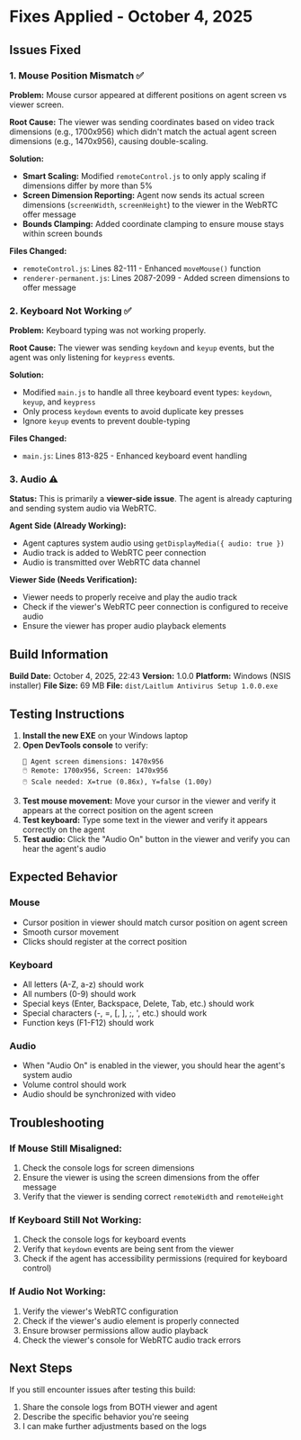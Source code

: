 # Fixes Applied - October 4, 2025

## Issues Fixed

### 1. Mouse Position Mismatch ✅
**Problem:** Mouse cursor appeared at different positions on agent screen vs viewer screen.

**Root Cause:** The viewer was sending coordinates based on video track dimensions (e.g., 1700x956) which didn't match the actual agent screen dimensions (e.g., 1470x956), causing double-scaling.

**Solution:**
- **Smart Scaling:** Modified `remoteControl.js` to only apply scaling if dimensions differ by more than 5%
- **Screen Dimension Reporting:** Agent now sends its actual screen dimensions (`screenWidth`, `screenHeight`) to the viewer in the WebRTC offer message
- **Bounds Clamping:** Added coordinate clamping to ensure mouse stays within screen bounds

**Files Changed:**
- `remoteControl.js`: Lines 82-111 - Enhanced `moveMouse()` function
- `renderer-permanent.js`: Lines 2087-2099 - Added screen dimensions to offer message

### 2. Keyboard Not Working ✅
**Problem:** Keyboard typing was not working properly.

**Root Cause:** The viewer was sending `keydown` and `keyup` events, but the agent was only listening for `keypress` events.

**Solution:**
- Modified `main.js` to handle all three keyboard event types: `keydown`, `keyup`, and `keypress`
- Only process `keydown` events to avoid duplicate key presses
- Ignore `keyup` events to prevent double-typing

**Files Changed:**
- `main.js`: Lines 813-825 - Enhanced keyboard event handling

### 3. Audio ⚠️
**Status:** This is primarily a **viewer-side issue**. The agent is already capturing and sending system audio via WebRTC.

**Agent Side (Already Working):**
- Agent captures system audio using `getDisplayMedia({ audio: true })`
- Audio track is added to WebRTC peer connection
- Audio is transmitted over WebRTC data channel

**Viewer Side (Needs Verification):**
- Viewer needs to properly receive and play the audio track
- Check if the viewer's WebRTC peer connection is configured to receive audio
- Ensure the viewer has proper audio playback elements

## Build Information

**Build Date:** October 4, 2025, 22:43
**Version:** 1.0.0
**Platform:** Windows (NSIS installer)
**File Size:** 69 MB
**File:** `dist/Laitlum Antivirus Setup 1.0.0.exe`

## Testing Instructions

1. **Install the new EXE** on your Windows laptop
2. **Open DevTools console** to verify:
   ```
   📐 Agent screen dimensions: 1470x956
   🖱️ Remote: 1700x956, Screen: 1470x956
   🖱️ Scale needed: X=true (0.86x), Y=false (1.00y)
   ```
3. **Test mouse movement:** Move your cursor in the viewer and verify it appears at the correct position on the agent screen
4. **Test keyboard:** Type some text in the viewer and verify it appears correctly on the agent
5. **Test audio:** Click the "Audio On" button in the viewer and verify you can hear the agent's audio

## Expected Behavior

### Mouse
- Cursor position in viewer should match cursor position on agent screen
- Smooth cursor movement
- Clicks should register at the correct position

### Keyboard
- All letters (A-Z, a-z) should work
- All numbers (0-9) should work
- Special keys (Enter, Backspace, Delete, Tab, etc.) should work
- Special characters (-, =, [, ], ;, ', etc.) should work
- Function keys (F1-F12) should work

### Audio
- When "Audio On" is enabled in the viewer, you should hear the agent's system audio
- Volume control should work
- Audio should be synchronized with video

## Troubleshooting

### If Mouse Still Misaligned:
1. Check the console logs for screen dimensions
2. Ensure the viewer is using the screen dimensions from the offer message
3. Verify that the viewer is sending correct `remoteWidth` and `remoteHeight`

### If Keyboard Still Not Working:
1. Check the console logs for keyboard events
2. Verify that `keydown` events are being sent from the viewer
3. Check if the agent has accessibility permissions (required for keyboard control)

### If Audio Not Working:
1. Verify the viewer's WebRTC configuration
2. Check if the viewer's audio element is properly connected
3. Ensure browser permissions allow audio playback
4. Check the viewer's console for WebRTC audio track errors

## Next Steps

If you still encounter issues after testing this build:
1. Share the console logs from BOTH viewer and agent
2. Describe the specific behavior you're seeing
3. I can make further adjustments based on the logs



